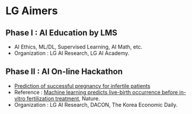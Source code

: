 # LG Aimers
## Phase I : AI Education by LMS
- AI Ethics, ML/DL, Supervised Learning, AI Math, etc.
- Organization : LG AI Research, LG AI Academy.
  
## Phase II : AI On-line Hackathon
- [Prediction of successful pregnancy for infertile patients](https://dacon.io/competitions/official/236452/overview/description)
- Reference : [Machine learning predicts live-birth occurrence before in-vitro fertilization treatment](https://www.nature.com/articles/s41598-020-76928-z), Nature.
- Organization : LG AI Research, DACON, The Korea Economic Daily.

